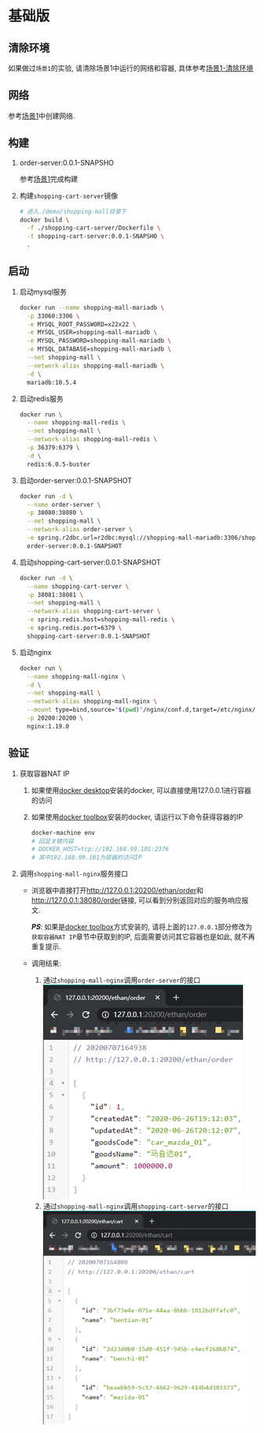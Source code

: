 # 基础版

## 清除环境

如果做过`场景1`的实验, 请清除场景1中运行的网络和容器, 具体参考[场景1-清除环境](../scene_1/clean.md)

## 网络

参考[场景1](../scene_1/adv.md#网络)中创建网络.

## 构建

1. order-server:0.0.1-SNAPSHO

    参考[场景1](../scene_1/adv.md#构建)完成构建

1. 构建`shopping-cart-server`镜像

    ```bash
    # 进入./demo/shopping-mall目录下
    docker build \
      -f ./shopping-cart-server/Dockerfile \
      -t shopping-cart-server:0.0.1-SNAPSHO \
      .
    ```

## 启动

1. 启动mysql服务

    ```bash
    docker run --name shopping-mall-mariadb \
      -p 33060:3306 \
      -e MYSQL_ROOT_PASSWORD=x22x22 \
      -e MYSQL_USER=shopping-mall-mariadb \
      -e MYSQL_PASSWORD=shopping-mall-mariadb \
      -e MYSQL_DATABASE=shopping-mall-mariadb \
      --net shopping-mall \
      --network-alias shopping-mall-mariadb \
      -d \
      mariadb:10.5.4
    ```

1. 启动redis服务

    ```bash
    docker run \
      --name shopping-mall-redis \
      --net shopping-mall \
      --network-alias shopping-mall-redis \
      -p 36379:6379 \
      -d \
      redis:6.0.5-buster
    ```

1. 启动order-server:0.0.1-SNAPSHOT

    ```bash
    docker run -d \
      --name order-server \
      -p 38080:38080 \
      --net shopping-mall \
      --network-alias order-server \
      -e spring.r2dbc.url=r2dbc:mysql://shopping-mall-mariadb:3306/shopping-mall-mariadb \
      order-server:0.0.1-SNAPSHOT
    ```

1. 启动shopping-cart-server:0.0.1-SNAPSHOT

    ```bash
    docker run -d \
      --name shopping-cart-server \
      -p 38081:38081 \
      --net shopping-mall \
      --network-alias shopping-cart-server \
      -e spring.redis.host=shopping-mall-redis \
      -e spring.redis.port=6379 \
      shopping-cart-server:0.0.1-SNAPSHOT
    ```

1. 启动nginx

    ```bash
    docker run \
      --name shopping-mall-nginx \
      -d \
      --net shopping-mall \
      --network-alias shopping-mall-nginx \
      --mount type=bind,source="$(pwd)"/nginx/conf.d,target=/etc/nginx/conf.d \
      -p 20200:20200 \
      nginx:1.19.0
    ```

## 验证

1. 获取容器NAT IP
   1. 如果使用[docker desktop](https://www.docker.com/products/docker-desktop)安装的docker, 可以直接使用127.0.0.1进行容器的访问
   1. 如果使用[docker toolbox](https://github.com/docker/toolbox/releases)安装的docker, 请运行以下命令获得容器的IP

      ```bash
      docker-machine env
      # 回显关键内容
      # DOCKER_HOST=tcp://192.168.99.101:2376
      # 其中192.168.99.101为容器的访问IP
      ```

1. 调用`shopping-mall-nginx`服务接口

    * 浏览器中直接打开<http://127.0.0.1:20200/ethan/order>和<http://127.0.0.1:38080/order>链接, 可以看到分别返回对应的服务响应报文.

      ***PS***: 如果是[docker toolbox](https://github.com/docker/toolbox/releases)方式安装的, 请将上面的`127.0.0.1`部分修改为`获取容器NAT IP`章节中获取到的IP, 后面需要访问其它容器也是如此, 就不再重复提示.
    * 调用结果:
      1. 通过`shopping-mall-nginx`调用`order-server`的接口  
          ![通过nginx调用order-server服务接口](./assets/images/nginx_call_order_01.png)
      1. 通过`shopping-mall-nginx`调用`shopping-cart-server`的接口  
          ![通过nginx调用shopping-cart-server服务接口](./assets/images/nginx_call_cart_01.png)
